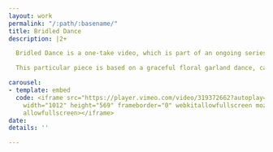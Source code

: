 ```yaml
---
layout: work
permalink: "/:path/:basename/"
title: Bridled Dance
description: |2+

  Bridled Dance is a one-take video, which is part of an ongoing series. Within this series, we create choreography inspired by traditional Filipinx dances that involve objects. The objects become performative sculptural props that are meant to hinder and inform our movements.

  This particular piece is based on a graceful floral garland dance, called "Bulaklakan", celebrated during May in the Philippines during a religious celebration. The objects are altered by making them primarily out of cement to challenge and weigh down our movements. The dance was further transformed in the rough terrain of the lava fields of Eugene, Oregon. We are exploring the implications of cultural traditions that are complicated in a post-colonial context. The dance is meant to confront cultural expectation and exploitation of how bodies perform in space.

carousel:
- template: embed
  code: <iframe src="https://player.vimeo.com/video/319372662?autoplay=1&title=0&byline=0&portrait=0"
    width="1012" height="569" frameborder="0" webkitallowfullscreen mozallowfullscreen
    allowfullscreen></iframe>
date: 
details: ''

---
```

